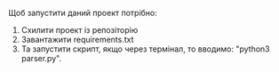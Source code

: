 Щоб запустити даний проект потрiбно:
1. Схилити проект iз репозiторію
2. Завантажити requirements.txt
3. Та запустити скрипт, якщо через термінал, то вводимо: "python3 parser.py".